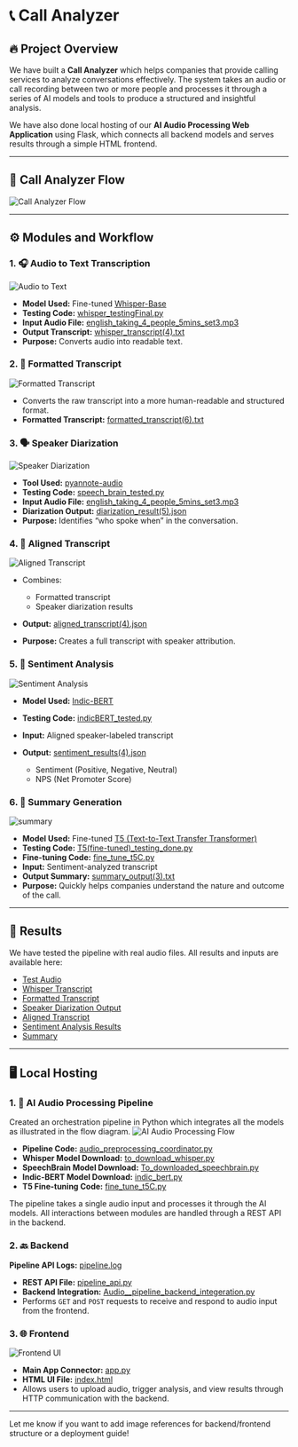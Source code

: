 # 📞 Call Analyzer

## 🔥 Project Overview

We have built a **Call Analyzer** which helps companies that provide calling services to analyze conversations effectively. The system takes an audio or call recording between two or more people and processes it through a series of AI models and tools to produce a structured and insightful analysis.

We have also done local hosting of our **AI Audio Processing Web Application** using Flask, which connects all backend models and serves results through a simple HTML frontend.

---

## 📌 Call Analyzer Flow

![Call Analyzer Flow](Results/final%20map.png)


---

## ⚙️ Modules and Workflow

### 1. 🎧 Audio to Text Transcription

![Audio to Text](Results/fomratted_transcript.png)

* **Model Used:** Fine-tuned [Whisper-Base](https://github.com/openai/whisper)
* **Testing Code:** [whisper\_testingFinal.py](Ai_model_testing_individually/whisper_testingFinal.py)
* **Input Audio File:** [english\_taking\_4\_people\_5mins\_set3.mp3](Results/english_taking_4_people_5mins_set3.mp3)
* **Output Transcript:** [whisper\_transcript(4).txt](Results/whisper_transcript%284%29.txt)
* **Purpose:** Converts audio into readable text.

### 2. 📝 Formatted Transcript

![Formatted Transcript](Results/whispertext.png)

* Converts the raw transcript into a more human-readable and structured format.
* **Formatted Transcript:** [formatted\_transcript(6).txt](Results/formatted_transcript%286%29.txt)

### 3. 🗣️ Speaker Diarization

![Speaker Diarization](Results/dairization%20results%20.png)

* **Tool Used:** [pyannote-audio](https://github.com/pyannote/pyannote-audio)
* **Testing Code:** [speech\_brain\_tested.py](Ai_model_testing_individually/speech_brain_tested.py)
* **Input Audio File:** [english\_taking\_4\_people\_5mins\_set3.mp3](Results/english_taking_4_people_5mins_set3.mp3)
* **Diarization Output:** [diarization\_result(5).json](Results/diarization_result%285%29.json)
* **Purpose:** Identifies “who spoke when” in the conversation.

### 4. 🔗 Aligned Transcript

![Aligned Transcript](Results/alinged_transcript.png)

* Combines:

  * Formatted transcript
  * Speaker diarization results
* **Output:** [aligned\_transcript(4).json](Results/aligned_transcript%284%29.json)
* **Purpose:** Creates a full transcript with speaker attribution.

### 5. 💬 Sentiment Analysis

![Sentiment Analysis](Results/sentiment.png)

* **Model Used:** [Indic-BERT](https://huggingface.co/ai4bharat/indic-bert)
* **Testing Code:** [indicBERT\_tested.py](Ai_model_testing_individually/indicBERT_tested.py)
* **Input:** Aligned speaker-labeled transcript
* **Output:** [sentiment\_results(4).json](Results/sentiment_results%284%29.json)

  * Sentiment (Positive, Negative, Neutral)
  * NPS (Net Promoter Score)

### 6. 🧾 Summary Generation

![summary ](Results/summary3.png)

* **Model Used:** Fine-tuned [T5 (Text-to-Text Transfer Transformer)](https://huggingface.co/models)
* **Testing Code:** [T5(fine-tuned)\_testing\_done.py](Ai_model_testing_individually/T5%28fine-tuned%29_testing_done.py)
* **Fine-tuning Code:** [fine\_tune\_t5C.py](googel-T5_fine-tuning/fine_tune_t5C.py)
* **Input:** Sentiment-analyzed transcript
* **Output Summary:** [summary\_output(3).txt](Results/summary_output%283%29.txt)
* **Purpose:** Quickly helps companies understand the nature and outcome of the call.

---

## 📁 Results

We have tested the pipeline with real audio files. All results and inputs are available here:

* [Test Audio](Results/english_taking_4_people_5mins_set3.mp3)
* [Whisper Transcript](Results/whisper_transcript%284%29.txt)
* [Formatted Transcript](Results/formatted_transcript%286%29.txt)
* [Speaker Diarization Output](Results/diarization_result%285%29.json)
* [Aligned Transcript](Results/aligned_transcript%284%29.json)
* [Sentiment Analysis Results](Results/sentiment_results%284%29.json)
* [Summary](Results/summary_output%283%29.txt)

---

## 🖥️ **Local Hosting**

### 1. 🧠 AI Audio Processing Pipeline


Created an orchestration pipeline in Python which integrates all the models as illustrated in the flow diagram.
![AI Audio Processing Flow](Results/final%20map.png)

* **Pipeline Code:** [audio\_preprocessing\_coordinator.py](Ai_pipeline/audio_preprocessing_coordinator.py)
* **Whisper Model Download:** [to\_download\_whisper.py](AI_model_downloaded_to_system/to_download_whisper.py)
* **SpeechBrain Model Download:** [To\_downloaded\_speechbrain.py](AI_model_downloaded_to_system/To_downloaded_speechbrain.py)
* **Indic-BERT Model Download:** [indic\_bert.py](AI_model_downloaded_to_system/indic_bert.py)
* **T5 Fine-tuning Code:** [fine\_tune\_t5C.py](googel-T5_fine-tuning/fine_tune_t5C.py)

The pipeline takes a single audio input and processes it through the AI models. All interactions between modules are handled through a REST API in the backend.

### 2. 🔙 Backend

**Pipeline API Logs:** [pipeline.log](pipeline.log)

* **REST API File:** [pipeline\_api.py](backend/pipeline_api.py)
* **Backend Integration:** [Audio\_\_pipeline\_backend\_integeration.py](backend/Audio__pipeline_backend_integeration.py)
* Performs `GET` and `POST` requests to receive and respond to audio input from the frontend.

### 3. 🌐 Frontend

![Frontend UI](Results/ui.png)

* **Main App Connector:** [app.py](frontend/app.py)
* **HTML UI File:** [index.html](frontend/index.html)
* Allows users to upload audio, trigger analysis, and view results through HTTP communication with the backend.

---

Let me know if you want to add image references for backend/frontend structure or a deployment guide!
